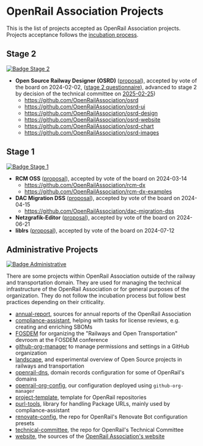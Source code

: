 # OpenRail Association Projects

This is the list of projects accepted as OpenRail Association projects. Projects acceptance follows the [incubation process](incubation-process.md).

## Stage 2

[![Badge Stage 2](https://openrailassociation.org/badges/openrail-project-stage-2.svg)](https://l.openrailassociation.org/stage-2)

* **Open Source Railway Designer (OSRD)** ([proposal](https://github.com/OpenRailAssociation/technical-committee/blob/main/project-proposals/stage-1/osrd.md)), accepted by vote of the board on 2024-02-02, ([stage 2 questionnaire](https://github.com/OpenRailAssociation/technical-committee/blob/main/project-proposals/stage-2/osrd.md)), advanced to stage 2 by decision of the technical committee on [2025-02-25](https://github.com/OpenRailAssociation/technical-committee/blob/main/meetings/2025-02-25.md))
  * https://github.com/OpenRailAssociation/osrd
  * https://github.com/OpenRailAssociation/osrd-ui
  * https://github.com/OpenRailAssociation/osrd-design
  * https://github.com/OpenRailAssociation/osrd-website
  * https://github.com/OpenRailAssociation/osrd-chart
  * https://github.com/OpenRailAssociation/osrd-images

## Stage 1

[![Badge Stage 1](https://openrailassociation.org/badges/openrail-project-stage-1.svg)](https://l.openrailassociation.org/stage-1)

* **RCM OSS** ([proposal](https://github.com/OpenRailAssociation/technical-committee/blob/main/project-proposals/stage-1/RCM%20OSS.md)), accepted by vote of the board on 2024-03-14
  * https://github.com/OpenRailAssociation/rcm-dx
  * https://github.com/OpenRailAssociation/rcm-dx-examples
* **DAC Migration DSS** ([proposal](https://github.com/OpenRailAssociation/technical-committee/blob/main/project-proposals/stage-1/dac-migration-dss.md)), accepted by vote of the board on 2024-04-15
  * https://github.com/OpenRailAssociation/dac-migration-dss
* **Netzgrafik-Editor** ([proposal](https://github.com/OpenRailAssociation/technical-committee/blob/main/project-proposals/stage-1/NGE.md)), accepted by vote of the board on 2024-06-21
* **liblrs** ([proposal](https://github.com/OpenRailAssociation/technical-committee/blob/main/project-proposals/stage-1/liblrs.md)), accepted by vote of the board on 2024-07-12

## Administrative Projects

[![Badge Administrative](https://openrailassociation.org/badges/openrail-project-admin.svg)](https://l.openrailassociation.org/admin-projects)

There are some projects within OpenRail Association outside of the railway and transportation domain. They are used for managing the technical infrastructure of the OpenRail Association or for general purposes of the organization. They do not follow the incubation process but follow best practices depending on their criticality.

* [annual-report](https://github.com/OpenRailAssociation/annual-report), sources for annual reports of the OpenRail Association
* [compliance-assistant](https://github.com/OpenRailAssociation/compliance-assistant), helping with tasks for license reviews, e.g. creating and enriching SBOMs
* [FOSDEM](https://github.com/OpenRailAssociation/FOSDEM) for organizing the "Railways and Open Transportation" devroom at the FOSDEM conference
* [github-org-manager](https://github.com/OpenRailAssociation/github-org-manager) to manage permissions and settings in a GitHub organization
* [landscape](https://github.com/OpenRailAssociation/landscape), and experimental overview of Open Source projects in railways and transportation
* [openrail-dns](https://github.com/OpenRailAssociation/openrail-dns), domain records configuration for some of OpenRail's domains
* [openrail-org-config](https://github.com/OpenRailAssociation/openrail-org-config), our configuration deployed using `github-org-manager`
* [project-template](https://github.com/OpenRailAssociation/project-template), template for OpenRail repositories
* [purl-tools](https://github.com/OpenRailAssociation/purl-tools), library for handling Package URLs, mainly used by compliance-assistant
* [renovate-config](https://github.com/OpenRailAssociation/renovate-config), the repo for OpenRail's Renovate Bot configuration presets
* [technical-committee](https://github.com/OpenRailAssociation/technical-committee), the repo for OpenRail's Technical Committee
* [website](https://github.com/OpenRailAssociation/website), the sources of the [OpenRail Association's website](https://openrailassociation.org)
